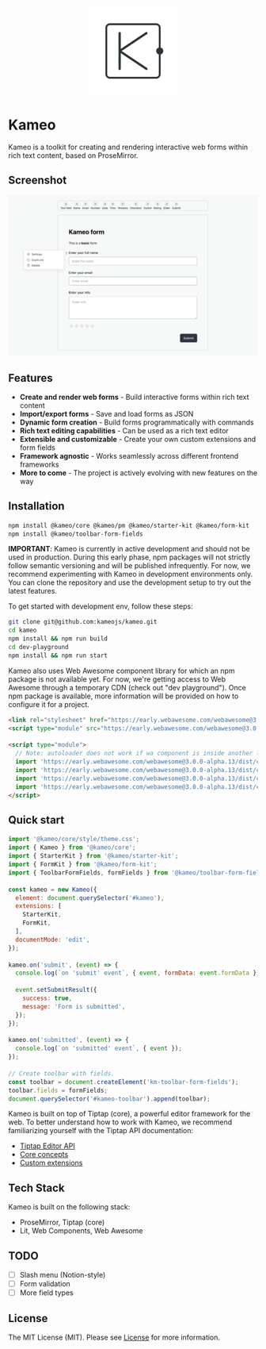 <p align="center">
  <a href="#" target="_blank">
    <img src="./assets/logo.svg?sanitize=true" width="180" height="180" alt="Kameo" />
  </a>
</p>

# Kameo

Kameo is a toolkit for creating and rendering interactive web forms within rich text content, based on ProseMirror.

## Screenshot

<p align="center">
  <img src="./assets/screenshot.webp" width="600px" alt="Kameo screenshot" />
</p>

## Features
- **Create and render web forms** - Build interactive forms within rich text content
- **Import/export forms** - Save and load forms as JSON
- **Dynamic form creation** - Build forms programmatically with commands
- **Rich text editing capabilities** - Can be used as a rich text editor
- **Extensible and customizable** - Create your own custom extensions and form fields
- **Framework agnostic** - Works seamlessly across different frontend frameworks
- **More to come** - The project is actively evolving with new features on the way

## Installation

```bash
npm install @kameo/core @kameo/pm @kameo/starter-kit @kameo/form-kit
npm install @kameo/toolbar-form-fields
```

**IMPORTANT**: Kameo is currently in active development and should not be used in production. During this early phase, npm packages will not strictly follow semantic versioning and will be published infrequently. For now, we recommend experimenting with Kameo in development environments only. You can clone the repository and use the development setup to try out the latest features.

To get started with development env, follow these steps:

```bash
git clone git@github.com:kameojs/kameo.git
cd kameo
npm install && npm run build
cd dev-playground
npm install && npm run start
```

Kameo also uses Web Awesome component library for which an npm package is not available yet. For now, we're getting access to Web Awesome through a temporary CDN (check out "dev playground"). Once npm package is available, more information will be provided on how to configure it for a project.

```html
<link rel="stylesheet" href="https://early.webawesome.com/webawesome@3.0.0-alpha.13/dist/styles/themes/default.css" />
<script type="module" src="https://early.webawesome.com/webawesome@3.0.0-alpha.13/dist/webawesome.loader.js"></script>

<script type="module">
  // Note: autoloader does not work if wa component is inside another lit component.
  import 'https://early.webawesome.com/webawesome@3.0.0-alpha.13/dist/components/input/input.js';
  import 'https://early.webawesome.com/webawesome@3.0.0-alpha.13/dist/components/select/select.js';
  import 'https://early.webawesome.com/webawesome@3.0.0-alpha.13/dist/components/checkbox/checkbox.js';
  import 'https://early.webawesome.com/webawesome@3.0.0-alpha.13/dist/components/button/button.js';
</script>
```

## Quick start

```javascript
import '@kameo/core/style/theme.css';
import { Kameo } from '@kameo/core';
import { StarterKit } from '@kameo/starter-kit';
import { FormKit } from '@kameo/form-kit';
import { ToolbarFormFields, formFields } from '@kameo/toolbar-form-fields';

const kameo = new Kameo({
  element: document.querySelector('#kameo'),
  extensions: [
    StarterKit,
    FormKit,
  ],
  documentMode: 'edit',
});

kameo.on('submit', (event) => {
  console.log(`on 'submit' event`, { event, formData: event.formData });

  event.setSubmitResult({
    success: true,
    message: 'Form is submitted',
  });
});

kameo.on('submitted', (event) => {
  console.log(`on 'submitted' event`, { event });
});

// Create toolbar with fields.
const toolbar = document.createElement('km-toolbar-form-fields');
toolbar.fields = formFields;
document.querySelector('#kameo-toolbar').append(toolbar);
```

Kameo is built on top of Tiptap (core), a powerful editor framework for the web. To better understand how to work with Kameo, we recommend familiarizing yourself with the Tiptap API documentation:

- [Tiptap Editor API](https://next.tiptap.dev/docs/editor/api/editor)
- [Core concepts](https://next.tiptap.dev/docs/editor/core-concepts/introduction)
- [Custom extensions](https://next.tiptap.dev/docs/editor/extensions/custom-extensions)

## Tech Stack

Kameo is built on the following stack:
- ProseMirror, Tiptap (core)
- Lit, Web Components, Web Awesome

## TODO

- [ ] Slash menu (Notion-style)
- [ ] Form validation
- [ ] More field types

## License

The MIT License (MIT). Please see [License](LICENSE) for more information.
